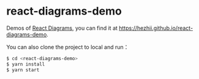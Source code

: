 # react-diagrams-demo

Demos of [React Diagrams](https://github.com/projectstorm/react-diagrams), you can find it at https://hezhii.github.io/react-diagrams-demo.

You can also clone the project to local and run：

```bash
$ cd <react-diagrams-demo>
$ yarn install
$ yarn start
```